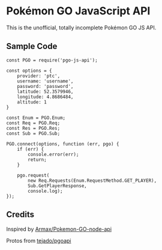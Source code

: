 # Pokémon GO JavaScript API

This is the unofficial, totally incomplete Pokémon GO JS API.


## Sample Code

	const PGO = require('pgo-js-api');

	const options = {
		provider: 'ptc',
		username: 'username',
		password: 'password',
		latitude: 52.3579946,
		longitude: 4.8686484,
		altitude: 1
	}

	const Enum = PGO.Enum;
	const Req = PGO.Req;
	const Res = PGO.Res;
	const Sub = PGO.Sub;

	PGO.connect(options, function (err, pgo) {
		if (err) {
			console.error(err);
			return;
		}

		pgo.request(
			new Req.Requests(Enum.RequestMethod.GET_PLAYER),
			Sub.GetPlayerResponse,
			console.log);
	});


## Credits

Inspired by [Armax/Pokemon-GO-node-api](https://github.com/Armax/Pokemon-GO-node-api)

Protos from [tejado/pgoapi](https://github.com/tejado/pgoapi)